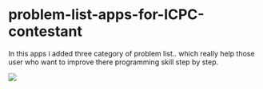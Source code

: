 # problem-list-apps-for-ICPC-contestant
In this apps i added three category of problem list.. which really help those user who want to improve there programming skill step by step.

![](file2_2.gif)
